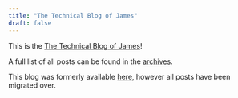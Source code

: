 ```yaml
---
title: "The Technical Blog of James"
draft: false
---
```


This is the [The Technical Blog of James](/blog/)!

A full list of all posts can be found in the [archives](archives/).

This blog was formerly available [here](https://ttboj.wordpress.com/), however all posts have been migrated over.
